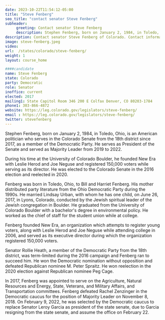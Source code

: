 ```yaml
---
date: 2023-10-22T11:54:12-05:00
title: "Steve Fenberg"
seo_title: "contact senator Steve Fenberg"
subheader:
     greeting: Contact senator Steve Fenberg
     description: Stephen Fenberg, born on January 2, 1984, in Toledo, Ohio, is an American politician who serves in the Colorado Senate from the 18th district since 2017, as a member of the Democratic Party. He serves as President of the Senate and served as Majority Leader from 2019 to 2022.
description: Contact senator Steve Fenberg of Colorado. Contact information for Steve Fenberg includes email address, phone number, and mailing address.
image: steve-fenberg.jpeg
video:
url:  /states/colorado/steve-fenberg/
weight: 1
layout: course_home

####candidate
name: Steve Fenberg
state: Colorado
party: Democratic
role: Senator
inoffice: current
elected: 2017
mailing1: State Capitol Room 346 200 E Colfax Denver, CO 80203-1784
phone1: 303-866-4872
website: https://leg.colorado.gov/legislators/steve-fenberg/
email : https://leg.colorado.gov/legislators/steve-fenberg/
twitter: stevefenberg
---
```


Stephen Fenberg, born on January 2, 1984, in Toledo, Ohio, is an American politician who serves in the Colorado Senate from the 18th district since 2017, as a member of the Democratic Party. He serves as President of the Senate and served as Majority Leader from 2019 to 2022.

During his time at the University of Colorado Boulder, he founded New Era with Leslie Herod and Joe Neguse and registered 150,000 voters while serving as its director. He was elected to the Colorado Senate in the 2016 election and reelected in 2020.

Fenberg was born in Toledo, Ohio, to Bill and Harriet Fenberg. His mother distributed party literature from the Ohio Democratic Party during the 1990s. He married Lindsay Urban, with whom he has one child, on June 26, 2017, in Lyons, Colorado, conducted by the Jewish spiritual leader of the Jewish congregation in Boulder. He graduated from the University of Colorado Boulder with a bachelor's degree in environmental policy. He worked as the chief of staff for the student union while at college.

Fenberg founded New Era, an organization which attempts to register young voters, along with Leslie Herod and Joe Neguse while attending college in 2006, and served as its executive director during which the organization registered 150,000 voters.

Senator Rollie Heath, a member of the Democratic Party from the 18th district, was term-limited during the 2016 campaign and Fenberg ran to succeed him. He won the Democratic nomination without opposition and defeated Republican nominee M. Peter Spraitz. He won reelection in the 2020 election against Republican nominee Peg Cage.

In 2017, Fenberg was appointed to serve on the Agriculture, Natural Resources and Energy, State, Veterans, and Military Affairs, and Transportation committees. Fenberg defeated Rachel Zenzinger in the Democratic caucus for the position of Majority Leader on November 8, 2018. On February 9, 2022, he was selected by the Democratic caucus to replace Senator Leroy Garcia as president of the state senate, due to Garcia resigning from the state senate, and assume the office on February 22.

